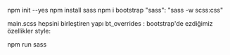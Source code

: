 npm init --yes
npm install sass
npm i bootstrap
"sass": "sass -w scss:css"

main.scss hepsini birleştiren yapı
bt_overrides : bootstrap'de ezdiğimiz özellikler
style: 

npm run sass